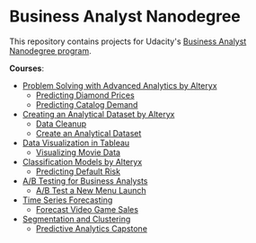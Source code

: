 # Business Analyst Nanodegree

This repository contains projects for Udacity's [Business Analyst Nanodegree program](https://www.udacity.com/course/business-analyst-nanodegree--nd008).

__Courses__:
- [Problem Solving with Advanced Analytics by Alteryx](https://www.udacity.com/course/problem-solving-with-advanced-analytics--ud976)
  - [Predicting Diamond Prices](https://github.com/kaishengteh/Business-Analyst-Nanodegree/blob/master/1.1-predicting-diamond-price.ipynb)
  - [Predicting Catalog Demand](https://github.com/kaishengteh/Business-Analyst-Nanodegree/blob/master/1.2-predicting-catalog-demand.ipynb)
- [Creating an Analytical Dataset by Alteryx](https://www.udacity.com/course/creating-an-analytical-dataset--ud977)
  - [Data Cleanup](https://github.com/kaishengteh/Business-Analyst-Nanodegree/blob/master/2.1-data-cleanup.ipynb)
  - [Create an Analytical Dataset](https://github.com/kaishengteh/Business-Analyst-Nanodegree/blob/master/2.2-create-an-analytical-dataset.ipynb)
- [Data Visualization in Tableau](https://github.com/kaishengteh/Business-Analyst-Nanodegree/blob/master/3-visualize-movie-data.ipynb)
  - [Visualizing Movie Data](https://github.com/kaishengteh/Business-Analyst-Nanodegree/blob/master/4-predicting-default-risk.ipynb)
- [Classification Models by Alteryx](https://www.udacity.com/course/classification-models--ud978)
  - [Predicting Default Risk](https://github.com/kaishengteh/Business-Analyst-Nanodegree/blob/master/4-classification-models/4-predicting-default-risk.ipynb)
- [A/B Testing for Business Analysts](https://www.udacity.com/course/ab-testing--ud979)
  - [A/B Test a New Menu Launch](https://github.com/kaishengteh/Business-Analyst-Nanodegree/blob/master/5-AB-test-a-new-menu-launch.ipynb)
- [Time Series Forecasting](https://www.udacity.com/course/time-series-forecasting--ud980)
  - [Forecast Video Game Sales](https://github.com/kaishengteh/Business-Analyst-Nanodegree/blob/master/6-forecast-video-game-sales.ipynb)
- [Segmentation and Clustering](https://www.udacity.com/course/segmentation-and-clustering--ud981)
  - [Predictive Analytics Capstone](https://github.com/kaishengteh/Business-Analyst-Nanodegree/blob/master/7-combining-predictive-techniques.ipynb)

